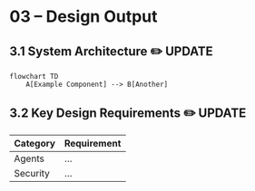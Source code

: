 # 03 – Design Output

## 3.1 System Architecture ✏️ UPDATE

```mermaid
flowchart TD
    A[Example Component] --> B[Another]
```

## 3.2 Key Design Requirements ✏️ UPDATE

| Category | Requirement |
|----------|-------------|
| Agents   | …           |
| Security | …           |
